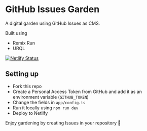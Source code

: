 # GitHub Issues Garden

A digital garden using GitHub Issues as CMS.

Built using

- Remix Run
- URQL

[![Netlify Status](https://api.netlify.com/api/v1/badges/2bb74fb6-f0e8-4a3b-97f2-7b88b5811512/deploy-status)](https://app.netlify.com/sites/github-issues-garden/deploys)

## Setting up

- Fork this repo
- Create a Personal Access Token from GitHub and add it as an environment variable (`GITHUB_TOKEN`)
- Change the fields in `app/config.ts`
- Run it locally using `npm run dev`
- Deploy to Netlify

Enjoy gardening by creating Issues in your repository 🌱
